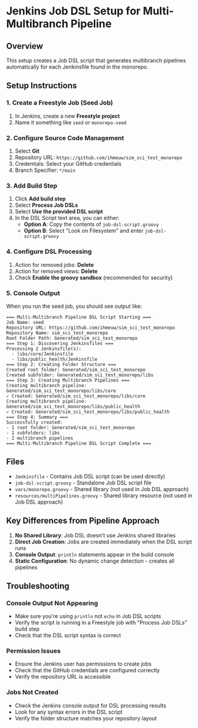 # Jenkins Job DSL Setup for Multi-Multibranch Pipeline

## Overview

This setup creates a Job DSL script that generates multibranch pipelines automatically for each Jenkinsfile found in the monorepo.

## Setup Instructions

### 1. Create a Freestyle Job (Seed Job)

1. In Jenkins, create a new **Freestyle project**
2. Name it something like `seed` or `monorepo-seed`

### 2. Configure Source Code Management

1. Select **Git**
2. Repository URL: `https://github.com/ihmeuw/sim_sci_test_monorepo`
3. Credentials: Select your GitHub credentials
4. Branch Specifier: `*/main`

### 3. Add Build Step

1. Click **Add build step**
2. Select **Process Job DSLs**
3. Select **Use the provided DSL script**
4. In the DSL Script text area, you can either:
   - **Option A**: Copy the contents of `job-dsl-script.groovy`
   - **Option B**: Select "Look on Filesystem" and enter `job-dsl-script.groovy`

### 4. Configure DSL Processing

1. Action for removed jobs: **Delete**
2. Action for removed views: **Delete**
3. Check **Enable the groovy sandbox** (recommended for security)

### 5. Console Output

When you run the seed job, you should see output like:

```
=== Multi-Multibranch Pipeline DSL Script Starting ===
Job Name: seed
Repository URL: https://github.com/ihmeuw/sim_sci_test_monorepo
Repository Name: sim_sci_test_monorepo
Root Folder Path: Generated/sim_sci_test_monorepo
=== Step 1: Discovering Jenkinsfiles ===
Processing 2 Jenkinsfile(s):
  - libs/core/Jenkinsfile
  - libs/public_health/Jenkinsfile
=== Step 2: Creating Folder Structure ===
Created root folder: Generated/sim_sci_test_monorepo
Created subfolder: Generated/sim_sci_test_monorepo/libs
=== Step 3: Creating Multibranch Pipelines ===
Creating multibranch pipeline: Generated/sim_sci_test_monorepo/libs/core
✓ Created: Generated/sim_sci_test_monorepo/libs/core
Creating multibranch pipeline: Generated/sim_sci_test_monorepo/libs/public_health
✓ Created: Generated/sim_sci_test_monorepo/libs/public_health
=== Step 4: Summary ===
Successfully created:
- 1 root folder: Generated/sim_sci_test_monorepo
- 1 subfolders: libs
- 2 multibranch pipelines
=== Multi-Multibranch Pipeline DSL Script Complete ===
```

## Files

- `Jenkinsfile` - Contains Job DSL script (can be used directly)
- `job-dsl-script.groovy` - Standalone Job DSL script file
- `vars/monorepo.groovy` - Shared library (not used in Job DSL approach)
- `resources/multiPipelines.groovy` - Shared library resource (not used in Job DSL approach)

## Key Differences from Pipeline Approach

1. **No Shared Library**: Job DSL doesn't use Jenkins shared libraries
2. **Direct Job Creation**: Jobs are created immediately when the DSL script runs
3. **Console Output**: `println` statements appear in the build console
4. **Static Configuration**: No dynamic change detection - creates all pipelines

## Troubleshooting

### Console Output Not Appearing
- Make sure you're using `println` not `echo` in Job DSL scripts
- Verify the script is running in a Freestyle job with "Process Job DSLs" build step
- Check that the DSL script syntax is correct

### Permission Issues
- Ensure the Jenkins user has permissions to create jobs
- Check that the GitHub credentials are configured correctly
- Verify the repository URL is accessible

### Jobs Not Created
- Check the Jenkins console output for DSL processing results
- Look for any syntax errors in the DSL script
- Verify the folder structure matches your repository layout
